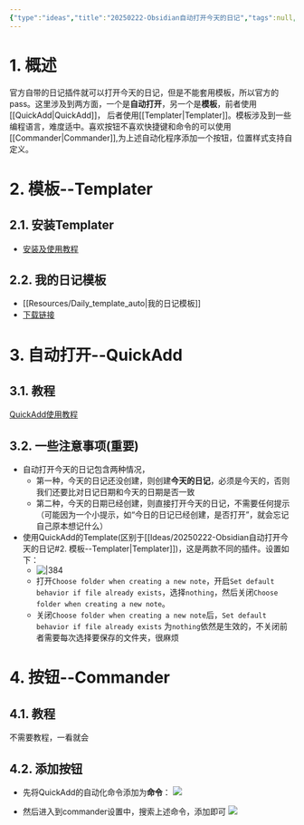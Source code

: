 ```yaml
---
{"type":"ideas","title":"20250222-Obsidian自动打开今天的日记","tags":null,"author":"codertoro","establish":"2025-02-22","update":"2025-02-22","dg-publish":true,"permalink":"/Ideas/20250222-Obsidian自动打开今天的日记/","dgPassFrontmatter":true,"created":"2025-02-22T17:56:29.565+08:00","updated":"2025-03-04T09:19:59.769+08:00"}
---
```


# 1. 概述
官方自带的日记插件就可以打开今天的日记，但是不能套用模板，所以官方的pass。这里涉及到两方面，一个是**自动打开**，另一个是**模板**，前者使用[[QuickAdd\|QuickAdd]]， 后者使用[[Templater\|Templater]]。模板涉及到一些编程语言，难度适中。喜欢按钮不喜欢快捷键和命令的可以使用[[Commander\|Commander]],为上述自动化程序添加一个按钮，位置样式支持自定义。
# 2. 模板--Templater
## 2.1. 安装Templater
- [安装及使用教程](https://b23.tv/81mpp0G)
## 2.2. 我的日记模板
- [[Resources/Daily_template_auto\|我的日记模板]]
- [下载链接](https://img.codertoro.top/Bucket/img/ideas/20250222-Obsidian%E8%87%AA%E5%8A%A8%E6%89%93%E5%BC%80%E4%BB%8A%E5%A4%A9%E7%9A%84%E6%97%A5%E8%AE%B0/Daily_template_auto.md)

# 3. 自动打开--QuickAdd
## 3.1. 教程
[QuickAdd使用教程](https://b23.tv/bKC4wEl)
## 3.2. 一些注意事项(重要)
- 自动打开今天的日记包含两种情况，
	- 第一种，今天的日记还没创建，则创建**今天的日记**，必须是今天的，否则我们还要比对日记日期和今天的日期是否一致
	- 第二种，今天的日期已经创建，则直接打开今天的日记，不需要任何提示（可能因为一个小提示，如“今日的日记已经创建，是否打开”，就会忘记自己原本想记什么）
- 使用QuickAdd的Template(区别于[[Ideas/20250222-Obsidian自动打开今天的日记#2. 模板--Templater\|Templater]])，这是两款不同的插件。设置如下：
	- ![|384](https://img.codertoro.top//Bucket/img/ideas/20250222-Obsidian%E8%87%AA%E5%8A%A8%E6%89%93%E5%BC%80%E4%BB%8A%E5%A4%A9%E7%9A%84%E6%97%A5%E8%AE%B0/202502221821662.png)
	- 打开`Choose folder when creating a new note`，开启`Set default behavior if file already exists`，选择`nothing`，然后关闭`Choose folder when creating a new note`。
	- 关闭`Choose folder when creating a new note`后，`Set default behavior if file already exists` 为`nothing`依然是生效的，不关闭前者需要每次选择要保存的文件夹，很麻烦

# 4. 按钮--Commander
## 4.1. 教程
不需要教程，一看就会
## 4.2. 添加按钮
- 先将QuickAdd的自动化命令添加为**命令**：
![](https://img.codertoro.top/Bucket/img/ideas/20250222-Obsidian%E8%87%AA%E5%8A%A8%E6%89%93%E5%BC%80%E4%BB%8A%E5%A4%A9%E7%9A%84%E6%97%A5%E8%AE%B0/202502221833038.png)

- 然后进入到commander设置中，搜索上述命令，添加即可
![](https://img.codertoro.top//Bucket/img/ideas/20250222-Obsidian%E8%87%AA%E5%8A%A8%E6%89%93%E5%BC%80%E4%BB%8A%E5%A4%A9%E7%9A%84%E6%97%A5%E8%AE%B0/202502221836115.png)
